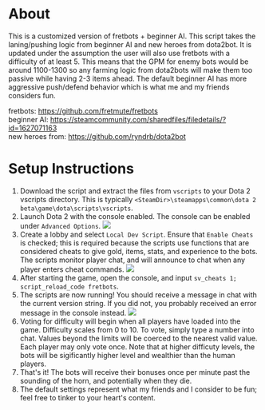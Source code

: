 # About
This is a customized version of fretbots + beginner AI. This script takes the laning/pushing logic from beginner AI and new heroes from dota2bot. 
It is updated under the assumption the user will also use fretbots with a difficulty of at least 5.
This means that the GPM for enemy bots would be around 1100-1300 so any farming logic from dota2bots will make them too passive while having 2-3 items ahead.
The default beginner AI has more aggressive push/defend behavior which is what me and my friends considers fun.

fretbots: https://github.com/fretmute/fretbots   
beginner AI: https://steamcommunity.com/sharedfiles/filedetails/?id=1627071163  
new heroes from: https://github.com/ryndrb/dota2bot

# Setup Instructions
1. Download the script and extract the files from `vscripts` to your Dota 2 vscripts directory.
This is typically `<SteamDir>\steamapps\common\dota 2 beta\game\dota\scripts\vscripts`.
2. Launch Dota 2 with the console enabled. The console can be enabled under `Advanced Options`.
![](https://github.com/fretmute/fretbots/blob/master/images/EnableConsole.png)
3. Create a lobby and select `Local Dev Script`. Ensure that `Enable Cheats` is checked; this is required because the scripts use functions that are considered cheats to give gold, items, stats, and experience to the bots. The scripts monitor player chat, and will announce to chat when any player enters cheat commands.
![](https://github.com/fretmute/fretbots/blob/master/images/EnableCheats.png)
4. After starting the game, open the console, and input `sv_cheats 1; script_reload_code fretbots`.
5. The scripts are now running! You should receive a message in chat with the current version string.  If you did not, you probably received an error message in the console instead.
![](https://github.com/fretmute/fretbots/blob/master/images/FretBotsWelcome.png)
6. Voting for difficulty will begin when all players have loaded into the game.  Difficulty scales from 0 to 10. To vote, simply type a number into chat. Values beyond the limits will be coerced to the nearest valid value. Each player may only vote once. Note that at higher difficuty levels, the bots will be sigificantly higher level and wealthier than the human players.
7. That's it! The bots will receive their bonuses once per minute past the sounding of the horn, and potentially when they die.  
8. The default settings represent what my friends and I consider to be fun; feel free to tinker to your heart's content.  

